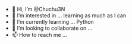 - 👋 Hi, I’m @Chuchu3N
- 👀 I’m interested in ... learning as much as I can
- 🌱 I’m currently learning ... Python
- 💞️ I’m looking to collaborate on ...
- 📫 How to reach me ...

<!---
Chuchu3N/Chuchu3N is a ✨ special ✨ repository because its `README.md` (this file) appears on your GitHub profile.
You can click the Preview link to take a look at your changes.
--->
